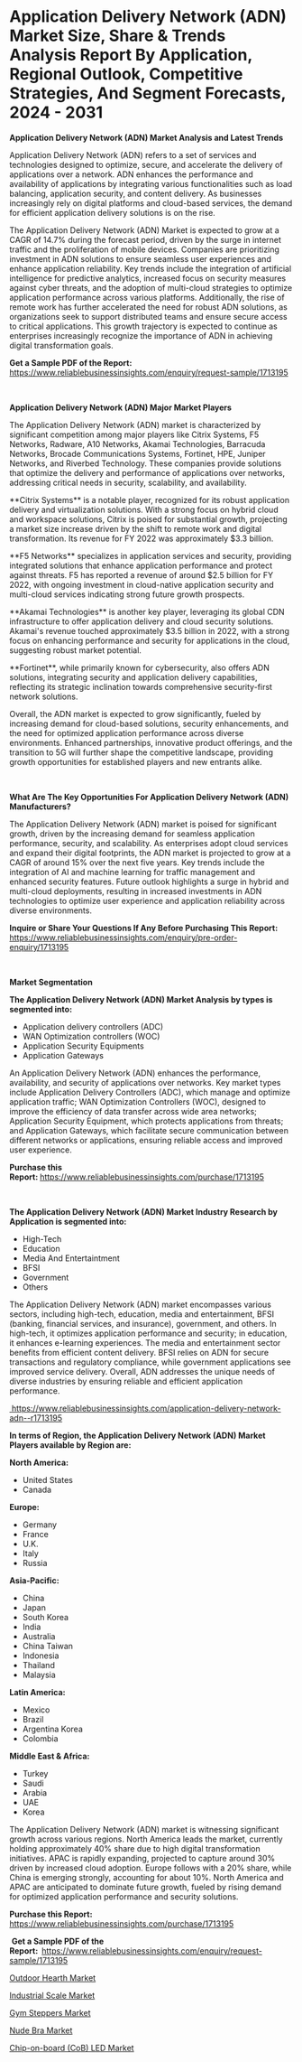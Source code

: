 <p><h1>Application Delivery Network (ADN) Market Size, Share & Trends Analysis Report By Application, Regional Outlook, Competitive Strategies, And Segment Forecasts, 2024 - 2031</h1></p><p><strong>Application Delivery Network (ADN) Market Analysis and Latest Trends</strong></p>
<p><p>Application Delivery Network (ADN) refers to a set of services and technologies designed to optimize, secure, and accelerate the delivery of applications over a network. ADN enhances the performance and availability of applications by integrating various functionalities such as load balancing, application security, and content delivery. As businesses increasingly rely on digital platforms and cloud-based services, the demand for efficient application delivery solutions is on the rise.</p><p>The Application Delivery Network (ADN) Market is expected to grow at a CAGR of 14.7% during the forecast period, driven by the surge in internet traffic and the proliferation of mobile devices. Companies are prioritizing investment in ADN solutions to ensure seamless user experiences and enhance application reliability. Key trends include the integration of artificial intelligence for predictive analytics, increased focus on security measures against cyber threats, and the adoption of multi-cloud strategies to optimize application performance across various platforms. Additionally, the rise of remote work has further accelerated the need for robust ADN solutions, as organizations seek to support distributed teams and ensure secure access to critical applications. This growth trajectory is expected to continue as enterprises increasingly recognize the importance of ADN in achieving digital transformation goals.</p></p>
<p><strong>Get a Sample PDF of the Report:&nbsp;</strong> <a href="https://www.reliablebusinessinsights.com/enquiry/request-sample/1713195?utm_campaign=112&utm_medium=2&utm_source=Github&utm_content=ia&utm_term=22102024&utm_id=application-delivery-network-adn">https://www.reliablebusinessinsights.com/enquiry/request-sample/1713195</a></p>
<p>&nbsp;</p>
<p><strong>Application Delivery Network (ADN) Major Market Players</strong></p>
<p><p>The Application Delivery Network (ADN) market is characterized by significant competition among major players like Citrix Systems, F5 Networks, Radware, A10 Networks, Akamai Technologies, Barracuda Networks, Brocade Communications Systems, Fortinet, HPE, Juniper Networks, and Riverbed Technology. These companies provide solutions that optimize the delivery and performance of applications over networks, addressing critical needs in security, scalability, and availability.</p><p>**Citrix Systems** is a notable player, recognized for its robust application delivery and virtualization solutions. With a strong focus on hybrid cloud and workspace solutions, Citrix is poised for substantial growth, projecting a market size increase driven by the shift to remote work and digital transformation. Its revenue for FY 2022 was approximately $3.3 billion.</p><p>**F5 Networks** specializes in application services and security, providing integrated solutions that enhance application performance and protect against threats. F5 has reported a revenue of around $2.5 billion for FY 2022, with ongoing investment in cloud-native application security and multi-cloud services indicating strong future growth prospects.</p><p>**Akamai Technologies** is another key player, leveraging its global CDN infrastructure to offer application delivery and cloud security solutions. Akamai's revenue touched approximately $3.5 billion in 2022, with a strong focus on enhancing performance and security for applications in the cloud, suggesting robust market potential.</p><p>**Fortinet**, while primarily known for cybersecurity, also offers ADN solutions, integrating security and application delivery capabilities, reflecting its strategic inclination towards comprehensive security-first network solutions. </p><p>Overall, the ADN market is expected to grow significantly, fueled by increasing demand for cloud-based solutions, security enhancements, and the need for optimized application performance across diverse environments. Enhanced partnerships, innovative product offerings, and the transition to 5G will further shape the competitive landscape, providing growth opportunities for established players and new entrants alike.</p></p>
<p>&nbsp;</p>
<p><strong>What Are The Key Opportunities For Application Delivery Network (ADN) Manufacturers?</strong></p>
<p><p>The Application Delivery Network (ADN) market is poised for significant growth, driven by the increasing demand for seamless application performance, security, and scalability. As enterprises adopt cloud services and expand their digital footprints, the ADN market is projected to grow at a CAGR of around 15% over the next five years. Key trends include the integration of AI and machine learning for traffic management and enhanced security features. Future outlook highlights a surge in hybrid and multi-cloud deployments, resulting in increased investments in ADN technologies to optimize user experience and application reliability across diverse environments.</p></p>
<p><strong>Inquire or Share Your Questions If Any Before Purchasing This Report:</strong> <a href="https://www.reliablebusinessinsights.com/enquiry/pre-order-enquiry/1713195?utm_campaign=112&utm_medium=2&utm_source=Github&utm_content=ia&utm_term=22102024&utm_id=application-delivery-network-adn">https://www.reliablebusinessinsights.com/enquiry/pre-order-enquiry/1713195</a></p>
<p>&nbsp;</p>
<p><strong>Market Segmentation</strong></p>
<p><strong>The Application Delivery Network (ADN) Market Analysis by types is segmented into:</strong></p>
<p><ul><li>Application delivery controllers (ADC)</li><li>WAN Optimization controllers (WOC)</li><li>Application Security Equipments</li><li>Application Gateways</li></ul></p>
<p><p>An Application Delivery Network (ADN) enhances the performance, availability, and security of applications over networks. Key market types include Application Delivery Controllers (ADC), which manage and optimize application traffic; WAN Optimization Controllers (WOC), designed to improve the efficiency of data transfer across wide area networks; Application Security Equipment, which protects applications from threats; and Application Gateways, which facilitate secure communication between different networks or applications, ensuring reliable access and improved user experience.</p></p>
<p><strong>Purchase this Report:&nbsp;</strong><a href="https://www.reliablebusinessinsights.com/purchase/1713195?utm_campaign=112&utm_medium=2&utm_source=Github&utm_content=ia&utm_term=22102024&utm_id=application-delivery-network-adn">https://www.reliablebusinessinsights.com/purchase/1713195</a></p>
<p>&nbsp;</p>
<p><strong>The Application Delivery Network (ADN) Market Industry Research by Application is segmented into:</strong></p>
<p><ul><li>High-Tech</li><li>Education</li><li>Media And Entertaintment</li><li>BFSI</li><li>Government</li><li>Others</li></ul></p>
<p><p>The Application Delivery Network (ADN) market encompasses various sectors, including high-tech, education, media and entertainment, BFSI (banking, financial services, and insurance), government, and others. In high-tech, it optimizes application performance and security; in education, it enhances e-learning experiences. The media and entertainment sector benefits from efficient content delivery. BFSI relies on ADN for secure transactions and regulatory compliance, while government applications see improved service delivery. Overall, ADN addresses the unique needs of diverse industries by ensuring reliable and efficient application performance.</p></p>
<p><a href="https://www.reliablebusinessinsights.com/application-delivery-network-adn--r1713195?utm_campaign=112&utm_medium=2&utm_source=Github&utm_content=ia&utm_term=22102024&utm_id=application-delivery-network-adn">&nbsp;https://www.reliablebusinessinsights.com/application-delivery-network-adn--r1713195</a></p>
<p><strong>In terms of Region, the Application Delivery Network (ADN) Market Players available by Region are:</strong></p>
<p>
    <p> <strong> North America: </strong>
        <ul>
            <li>United States</li>
            <li>Canada</li>
        </ul>
        </p> 
    <p> <strong> Europe: </strong>
        <ul>
            <li>Germany</li>
            <li>France</li>
            <li>U.K.</li>
            <li>Italy</li>
            <li>Russia</li>
        </ul>
        </p> 
    <p> <strong> Asia-Pacific: </strong>
        <ul>
            <li>China</li>
            <li>Japan</li>
            <li>South Korea</li>
            <li>India</li>
            <li>Australia</li>
            <li>China Taiwan</li>
            <li>Indonesia</li>
            <li>Thailand</li>
            <li>Malaysia</li>
        </ul>
        </p> 
    <p> <strong> Latin America: </strong>
        <ul>
            <li>Mexico</li>
            <li>Brazil</li>
            <li>Argentina Korea</li>
            <li>Colombia</li>
        </ul>
        </p> 
    <p> <strong> Middle East & Africa: </strong>
        <ul>
            <li>Turkey</li>
            <li>Saudi</li>
            <li>Arabia</li>
            <li>UAE</li>
            <li>Korea</li>
        </ul>
    </p>
    </p>
<p><p>The Application Delivery Network (ADN) market is witnessing significant growth across various regions. North America leads the market, currently holding approximately 40% share due to high digital transformation initiatives. APAC is rapidly expanding, projected to capture around 30% driven by increased cloud adoption. Europe follows with a 20% share, while China is emerging strongly, accounting for about 10%. North America and APAC are anticipated to dominate future growth, fueled by rising demand for optimized application performance and security solutions.</p></p>
<p><strong>Purchase this Report: </strong><a href="https://www.reliablebusinessinsights.com/purchase/1713195?utm_campaign=112&utm_medium=2&utm_source=Github&utm_content=ia&utm_term=22102024&utm_id=application-delivery-network-adn">https://www.reliablebusinessinsights.com/purchase/1713195</a></p>
<p>&nbsp;<strong>Get a Sample PDF of the Report:&nbsp;&nbsp;</strong><a href="https://www.reliablebusinessinsights.com/enquiry/request-sample/1713195?utm_campaign=112&utm_medium=2&utm_source=Github&utm_content=ia&utm_term=22102024&utm_id=application-delivery-network-adn">https://www.reliablebusinessinsights.com/enquiry/request-sample/1713195</a></p>
<p><strong></strong></p>
<p><p><a href="https://www.linkedin.com/pulse/evaluating-outdoor-hearth-market-trends-growth-opportunities-qfrqc?utm_campaign=112&utm_medium=2&utm_source=Github&utm_content=ia&utm_term=22102024&utm_id=application-delivery-network-adn">Outdoor Hearth Market</a></p><p><a href="https://issuu.com/reportprime-2/docs/industrial-scale-market-size-2030.p_50e4b4a38ee48f?utm_campaign=112&utm_medium=2&utm_source=Github&utm_content=ia&utm_term=22102024&utm_id=application-delivery-network-adn">Industrial Scale Market</a></p><p><a href="https://github.com/khloet8sawender/Market-Research-Report-List-1/blob/main/gym-steppers-market.md?utm_campaign=112&utm_medium=2&utm_source=Github&utm_content=ia&utm_term=22102024&utm_id=application-delivery-network-adn">Gym Steppers Market</a></p><p><a href="https://www.linkedin.com/pulse/strategic-market-insights-global-nude-bra-2024-2031-subpoenas-apilc?utm_campaign=112&utm_medium=2&utm_source=Github&utm_content=ia&utm_term=22102024&utm_id=application-delivery-network-adn">Nude Bra Market</a></p><p><a href="https://github.com/mynearvphamillwd7/Market-Research-Report-List-1/blob/main/chip-on-board-cob-led-market.md?utm_campaign=112&utm_medium=2&utm_source=Github&utm_content=ia&utm_term=22102024&utm_id=application-delivery-network-adn">Chip-on-board (CoB) LED Market</a></p></p>